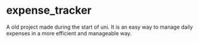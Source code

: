 # expense_tracker
A old project made during the start of uni.
It is an easy way to manage daily expenses in a more efficient and manageable way. 
